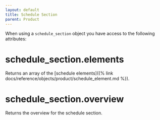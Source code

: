 ```yaml
---
layout: default
title: Schedule Section
parent: Product
---
```


When using a `schedule_section` object you have access to the following attributes:

# schedule_section.elements

Returns an array of the [schedule elements]({% link docs/reference/objects/product/schedule_element.md %}).

# schedule_section.overview

Returns the overview for the schedule section.

